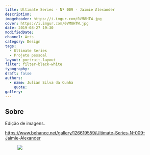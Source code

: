 ```yaml
---
title: Ultimate Series - Nº 009 - Jaimie Alexander
description:
imageHeader: https://i.imgur.com/0VM8HTW.jpg
cover: https://i.imgur.com/0VM8HTW.jpg
date: 2019-08-27 19:30
modifiedDate:
channel: Arts
category: Design
tags:
  - Ultimate Series
  - Projeto pessoal
layout: portrait-layout
filter: filter-black-white
typography:
draft: false
authors:
  - name: Julian Silva da Cunha
    quote:
gallery:
---
```


## Sobre

Edição de imagens.

https://www.behance.net/gallery/126619559/Ultimate-Series-N-009-Jaimie-Alexander

<figure>
<img src="https://i.imgur.com/0VM8HTW.jpg" className="max-w-none mx-auto block"/>
</figure>
